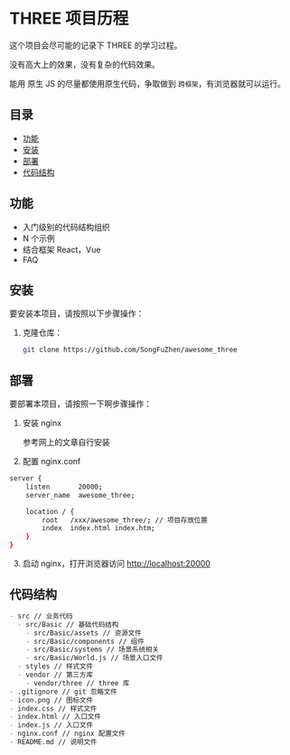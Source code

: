 # THREE 项目历程

这个项目会尽可能的记录下 THREE 的学习过程。

没有高大上的效果，没有复杂的代码效果。

能用 原生 JS 的尽量都使用原生代码，争取做到 `跨框架`，有浏览器就可以运行。

## 目录

- [功能](#功能)
- [安装](#安装)
- [部署](#部署)
- [代码结构](#代码结构)
<!--
- [使用方法](#使用方法)
- [贡献](#贡献)
- [许可证](#许可证)
  -->

## 功能

- 入门级别的代码结构组织
- N 个示例
- 结合框架 React，Vue
- FAQ

## 安装

要安装本项目，请按照以下步骤操作：

1. 克隆仓库：
   ```bash
   git clone https://github.com/SongFuZhen/awesome_three
   ```

## 部署

要部署本项目，请按照一下啊步骤操作：

1. 安装 nginx

   参考网上的文章自行安装

2. 配置 nginx.conf

```bash
server {
    listen       20000;
    server_name  awesome_three;

    location / {
        root   /xxx/awesome_three/; // 项目存放位置
        index  index.html index.htm;
    }
}
```

3. 启动 nginx，打开浏览器访问 [http://localhost:20000](http://localhost:20000)

## 代码结构

```markdown
- src // 业务代码
  - src/Basic // 基础代码结构
    - src/Basic/assets // 资源文件
    - src/Basic/components // 组件
    - src/Basic/systems // 场景系统相关
    - src/Basic/World.js // 场景入口文件
  - styles // 样式文件
  - vendor // 第三方库
    - vendor/three // three 库
- .gitignore // git 忽略文件
- icon.png // 图标文件
- index.css // 样式文件
- index.html // 入口文件
- index.js // 入口文件
- nginx.conf // nginx 配置文件
- README.md // 说明文件
```
